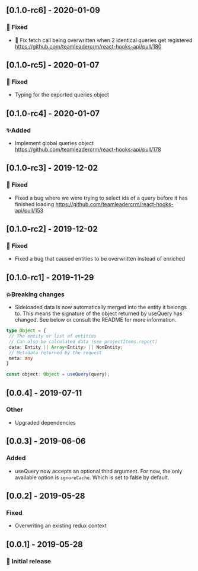 ## [0.1.0-rc6] - 2020-01-09

### 🐛 Fixed

* 🐛 Fix fetch call being overwritten when 2 identical queries get registered https://github.com/teamleadercrm/react-hooks-api/pull/180

## [0.1.0-rc5] - 2020-01-07

### 🐛 Fixed

* Typing for the exported queries object

## [0.1.0-rc4] - 2020-01-07

### ✨Added

* Implement global queries object https://github.com/teamleadercrm/react-hooks-api/pull/178

## [0.1.0-rc3] - 2019-12-02

### 🐛 Fixed

* Fixed a bug where we were trying to select ids of a query before it has finished loading https://github.com/teamleadercrm/react-hooks-api/pull/153

## [0.1.0-rc2] - 2019-12-02

### 🐛 Fixed

* Fixed a bug that caused entities to be overwritten instead of enriched

## [0.1.0-rc1] - 2019-11-29

### 💥Breaking changes

- Sideloaded data is now automatically merged into the entity it belongs to. This means the signature of the object returned by useQuery has changed. See below or consult the README for more information.
 ```ts
type Object = {
  // The entity or list of entities
  // Can also be calculated data (see projectItems.report)
  data: Entity || Array<Entity> || NonEntity;
  // Metadata returned by the request
  meta: any
}

const object: Object = useQuery(query);
 ```

## [0.0.4] - 2019-07-11

### Other

- Upgraded dependencies

## [0.0.3] - 2019-06-06

### Added

- useQuery now accepts an optional third argument. For now, the only available option is `ignoreCache`. Which is set to false by default.

## [0.0.2] - 2019-05-28

### Fixed

- Overwriting an existing redux context

## [0.0.1] - 2019-05-28

### 🎉 Initial release
